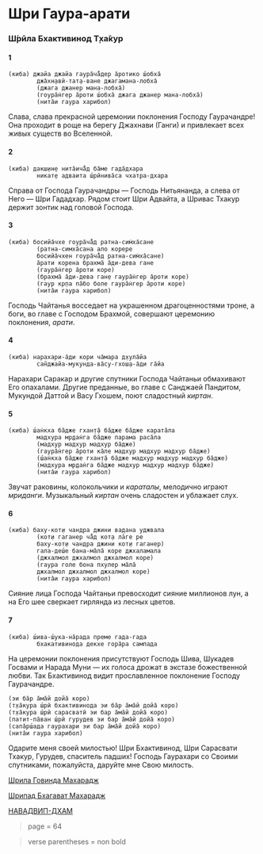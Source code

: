# Шри Гаура-арати

### Ш́рӣла Бхактивинод Т̣ха̄кур

#### 1

    (киба) джайа джайа гаура̄ча̄̐дер а̄ротико ш́обха̄
            джа̄хн̣авӣ-тат̣а-ване джагамана-лобха̄
            (джага джанер мана-лобха̄)
            (гоура̄н̇гер а̄роти ш́обха̄ джага джанер мана-лобха̄)
            (нита̄и гаура харибол)

Слава, слава прекрасной церемонии поклонения Господу Гаурачандре! Она проходит в роще на берегу Джахнави (Ганги) и привлекает всех живых существ во Вселенной.

#### 2

    (киба) дакш̣ин̣е нита̄ича̄̐д ба̄ме гада̄дхара
            никат̣е адваита ш́рӣнива̄са чхатра-дхара

Справа от Господа Гаурачандры — Господь Нитьянанда, а слева от Него — Шри Гададхар. Рядом стоит Шри Адвайта, а Шривас Тхакур держит зонтик над головой Господа.

#### 3

    (киба) босийа̄чхе гоура̄ча̄̐д ратна-сим̇ха̄сане
            (ратна-симха̄сана ало корере
            босийа̄чхен гоура̄ча̄̐д ратна-сим̇ха̄сане)
            а̄рати корена брахма̄ а̄ди-дева гане
            (гаура̄н̇гер а̄роти коре)
            (брахма̄ а̄ди-дева ган̣е гаура̄н̇гер а̄роти коре)
            (гаур кр̣па па̄бо боле гаура̄н̇гер а̄роти коре)
            (нита̄и гаура харибол)

Господь Чайтанья восседает на украшенном драгоценностями троне, а боги, во главе с Господом Брахмой, совершают церемонию поклонения, *арати*.

#### 4

    (киба) нарахари-а̄ди кори ча̄мара д̣хула̄йа
            сан̃джайа-мукунда-ва̄су-гхош̣а-а̄ди га̄йа

Нарахари Саракар и другие спутники Господа Чайтаньи обмахивают Его опахалами. Другие преданные, во главе с Санджаей Пандитом, Мукундой Даттой и Васу Гхошем, поют сладостный *киртан*.

#### 5

    (киба) ш́ан̇кха ба̄дже гхан̣т̣а̄ ба̄дже ба̄дже карата̄ла
            мадхура мр̣дан̇га ба̄дже парама раса̄ла
            (мадхур мадхур мадхур ба̄дже)
            (гаура̄н̇гер а̄роти ка̄ле мадхур мадхур мадхур ба̄дже)
            (ш́ан̇кха ба̄дже гхан̣т̣а̄ ба̄дже мадхур мадхур мадхур ба̄дже)
            (мадхура мр̣дан̇га ба̄дже мадхур мадхур мадхур ба̄дже)
            (нита̄и гаура харибол)

Звучат раковины, колокольчики и *караталы*, мелодично играют *мриданги*. Музыкальный *киртан* очень сладостен и ублажает слух.

#### 6

    (киба) баху-кот̣и чандра джини вадана уджвала
            (кот̣и гаганер ча̄̐д кот̣а лāге ре
            баху-кот̣и чандра джини кот̣и гаганер)
            гала-деш́е бана-ма̄ла̄ коре джхаламала
            (джхалмол джхалмол джхалмол коре)
            (гаура голе бона пхулер ма̄ла̄
            джхалмол джхалмол джхалмол коре)
            (нита̄и гаура харибол)

Сияние лица Господа Чайтаньи превосходит сияние миллионов лун, а на Его шее сверкает гирлянда из лесных цветов.

#### 7

    (киба) ш́ива-ш́ука-на̄рада преме гада-гада
            бхакативинода декхе гора̄ра сампада

На церемонии поклонения присутствуют Господь Шива, Шукадев Госвами и Нарада Муни — их голоса дрожат в экстазе божественной любви. Так Бхактивинод видит прославленное поклонение Господу Гаурачандре.

    (эи ба̄р а̄ма̄й дойа̄ коро)
    (т̣ха̄кура ш́рӣ бхактивинода эи ба̄р а̄ма̄й дойа̄ коро)
    (т̣ха̄кура ш́рӣ сарасватӣ эи бар а̄ма̄й дойа̄ коро)
    (патит-па̄ван ш́рӣ гурудев эи бар а̄ма̄й дойа̄ коро)
    (сапа̄рш́ада гаурахари эи бар а̄ма̄й дойа̄ коро)
    (нита̄и гаура харибол)

Одарите меня своей милостью! Шри Бхактивинод, Шри Сарасвати Тхакур, Гурудев, спаситель падших! Господь Гаурахари со Своими спутниками, пожалуйста, даруйте мне Свою милость.


[Шрила Говинда Махарадж](https://soundcloud.com/huron/kattoutl7x2r)

[Шрипад Бхагават Махарадж](https://soundcloud.com/huron/eoaoufmrqghi)

[НАВАДВИП-ДХАМ](https://soundcloud.com/bharatimaharaj/navadwip-scsm-kiba-jaya-jaya)


> page = 64

> verse parentheses = non bold
